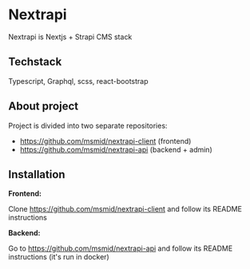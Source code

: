 # Nextrapi 

Nextrapi is Nextjs + Strapi CMS stack

## Techstack

Typescript, Graphql, scss, react-bootstrap

## About project

Project is divided into two separate repositories: 

- https://github.com/msmid/nextrapi-client (frontend)
- https://github.com/msmid/nextrapi-api (backend + admin)

## Installation

**Frontend:**

Clone https://github.com/msmid/nextrapi-client and follow its README instructions

**Backend:**

Go to https://github.com/msmid/nextrapi-api and follow its README instructions (it's run in docker)
